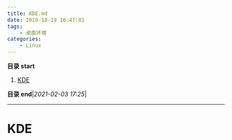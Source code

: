 ```yaml
---
title: KDE.md
date: 2019-10-19 16:47:01
tags: 
    - 桌面环境
categories:
    - Linux
---
```


**目录 start**

1. [KDE](#kde)

**目录 end**|_2021-02-03 17:25_|
****************************************
# KDE
